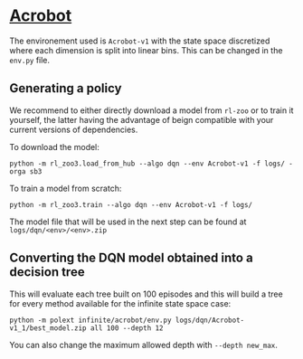 # [Acrobot](https://www.gymlibrary.dev/environments/classic_control/acrobot/)

The environement used is `Acrobot-v1` with the state space discretized where each dimension is split into linear bins.
This can be changed in the ``env.py`` file.

## Generating a policy

We recommend to either directly download a model from ``rl-zoo`` or to train it yourself, the latter having the advantage of beign compatible with your current versions of dependencies.

To download the model:
```
python -m rl_zoo3.load_from_hub --algo dqn --env Acrobot-v1 -f logs/ -orga sb3
```

To train a model from scratch:

```
python -m rl_zoo3.train --algo dqn --env Acrobot-v1 -f logs/
```

The model file that will be used in the next step can be found at ``logs/dqn/<env>/<env>.zip``

## Converting the DQN model obtained into a decision tree

This will evaluate each tree built on 100 episodes and this will build a tree for every method available for the infinite state space case:

```
python -m polext infinite/acrobot/env.py logs/dqn/Acrobot-v1_1/best_model.zip all 100 --depth 12
```

You can also change the maximum allowed depth with ``--depth new_max``.
